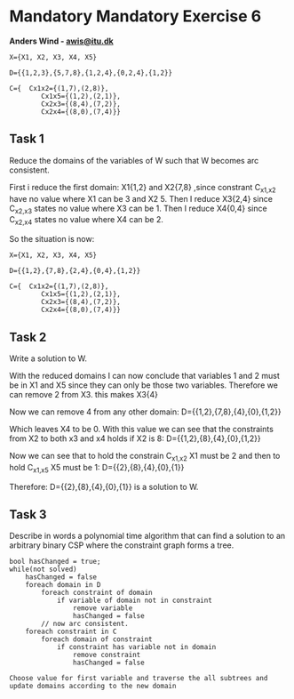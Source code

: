 # Mandatory Mandatory Exercise 6 
**Anders Wind - awis@itu.dk**

    X={X1, X2, X3, X4, X5}
    
    D={{1,2,3},{5,7,8},{1,2,4},{0,2,4},{1,2}}
    
    C={  Cx1x2={(1,7),(2,8)},
            Cx1x5={(1,2),(2,1)},
            Cx2x3={(8,4),(7,2)},
            Cx2x4={(8,0),(7,4)}}

## Task 1
Reduce the domains of the variables of W such that W becomes arc consistent.

First i reduce the first domain: X1{1,2} and X2{7,8} ,since constrant C<sub>x1,x2</sub> have no value where X1 can be 3 and X2 5.
Then I reduce X3{2,4} since C<sub>x2,x3</sub> states no value where X3 can be 1.
Then I reduce X4{0,4} since C<sub>x2,x4</sub> states no value where X4 can be 2.

So the situation is now:

    X={X1, X2, X3, X4, X5}
    
    D={{1,2},{7,8},{2,4},{0,4},{1,2}}
    
    C={  Cx1x2={(1,7),(2,8)},
            Cx1x5={(1,2),(2,1)},
            Cx2x3={(8,4),(7,2)},
            Cx2x4={(8,0),(7,4)}}


## Task 2
Write a solution to W.

With the reduced domains I can now conclude that variables 1 and 2 must be in X1 and X5 since they can only be those two variables.
Therefore we can remove 2 from X3. this makes X3{4}

Now we can remove 4 from any other domain:
    D={{1,2},{7,8},{4},{0},{1,2}}
    
Which leaves X4 to be 0. 
With this value we can see that the constraints from X2 to both x3 and x4 holds if X2 is 8:
    D={{1,2},{8},{4},{0},{1,2}}

Now we can see that to hold the constrain C<sub>x1,x2</sub> X1 must be 2 and then to hold C<sub>x1,x5</sub> X5 must be 1:
    D={{2},{8},{4},{0},{1}}
    
Therefore: D={{2},{8},{4},{0},{1}} is a solution to W.

## Task 3
Describe in words a polynomial time algorithm that can find a solution to an arbitrary binary CSP
where the constraint graph forms a tree.

    bool hasChanged = true;
    while(not solved)
        hasChanged = false
        foreach domain in D
            foreach constraint of domain
                if variable of domain not in constraint
                    remove variable
                    hasChanged = false
            // now arc consistent.
        foreach constraint in C
            foreach domain of constraint
                if constraint has variable not in domain
                    remove constraint
                    hasChanged = false

    Choose value for first variable and traverse the all subtrees and update domains according to the new domain
            